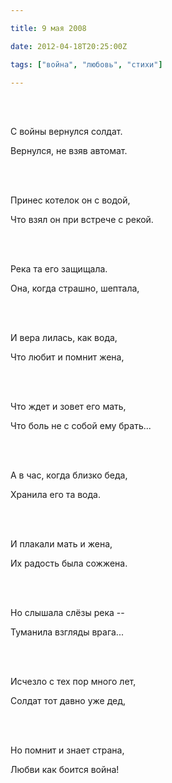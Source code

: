 ```yaml
---

title: 9 мая 2008

date: 2012-04-18T20:25:00Z

tags: ["война", "любовь", "стихи"]

---
```


<br/><br/>

С войны вернулся солдат.

Вернулся, не взяв автомат.

<br/><br/>

Принес котелок он с водой,

Что взял он при встрече с рекой.

<br/><br/>

Река та его защищала.

Она, когда страшно, шептала,

<br/><br/>

И вера лилась, как вода,

Что любит и помнит жена,

<br/><br/>

Что ждет и зовет его мать,

Что боль не с собой ему брать...

<br/><br/>

А в час, когда близко беда,

Хранила его та вода.

<br/><br/>

И плакали мать и жена,

Их радость была сожжена.

<br/><br/>

Но слышала слёзы река --

Туманила взгляды врага...

<br/><br/>

Исчезло с тех пор много лет,

Солдат тот давно уже дед,

<br/><br/>

Но помнит и знает страна,

Любви как боится война!